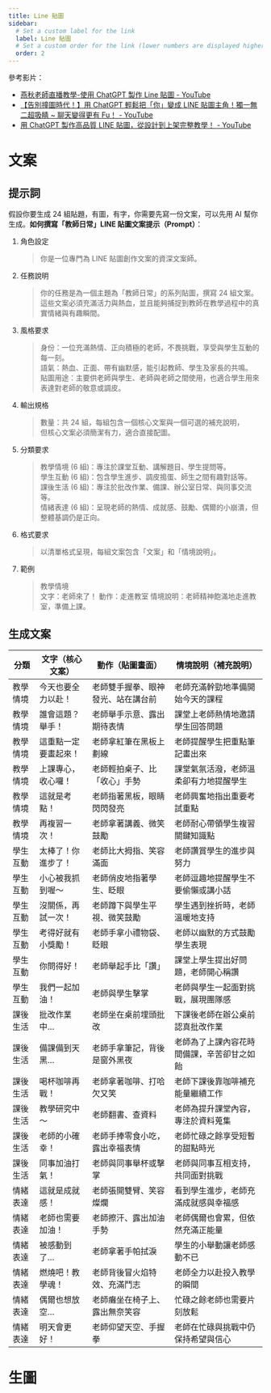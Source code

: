 ```yaml
---
title: Line 貼圖
sidebar:
  # Set a custom label for the link
  label: Line 貼圖
  # Set a custom order for the link (lower numbers are displayed higher up)
  order: 2
---
```


參考影片：

- [燕秋老師直播教學-使用 ChatGPT 製作 Line 貼圖 - YouTube](https://www.youtube.com/watch?v=ct8Yl5i8Yko)
- [【告別撞圖時代！】用 ChatGPT 輕鬆把「你」變成 LINE 貼圖主角！獨一無二超吸睛 ~ 聊天變得更有 Fu！ - YouTube](https://www.youtube.com/watch?v=GbXfY70oBmE)
- [用 ChatGPT 製作高品質 LINE 貼圖，從設計到上架完整教學！ - YouTube](https://www.youtube.com/watch?v=76-eB0YEFWk)

# 文案

## 提示詞

假設你要生成 24 組貼題，有圖，有字，你需要先寫一份文案，可以先用 AI 幫你生成。**如何撰寫「教師日常」LINE 貼圖文案提示（Prompt）**：

1. 角色設定

   > 你是一位專門為 LINE 貼圖創作文案的資深文案師。

2. 任務說明

   > 你的任務是為一個主題為「教師日常」的系列貼圖，撰寫 24 組文案。  
   > 這些文案必須充滿活力與熱血，並且能夠捕捉到教師在教學過程中的真實情緒與有趣瞬間。

3. 風格要求

   > 身份：一位充滿熱情、正向積極的老師，不畏挑戰，享受與學生互動的每一刻。  
   > 語氣：熱血、正面、帶有幽默感，能引起教師、學生及家長的共鳴。  
   > 貼圖用途：主要供老師與學生、老師與老師之間使用，也適合學生用來表達對老師的敬意或調皮。

4. 輸出規格

   > 數量：共 24 組，每組包含一個核心文案與一個可選的補充說明，  
   > 但核心文案必須簡潔有力，適合直接配圖。

5. 分類要求

   > 教學情境 (6 組)：專注於課堂互動、講解題目、學生提問等。  
   > 學生互動 (6 組)：包含學生進步、調皮搗蛋、師生之間有趣對話等。  
   > 課後生活 (6 組)：專注於批改作業、備課、辦公室日常、與同事交流等。  
   > 情緒表達 (6 組)：呈現老師的熱情、成就感、鼓勵、偶爾的小崩潰，但整體基調仍是正向。

6. 格式要求

   > 以清單格式呈現，每組文案包含「文案」和「情境說明」。

7. 範例
   > 教學情境  
   > 文字：老師來了！
   > 動作：走進教室
   > 情境說明：老師精神飽滿地走進教室，準備上課。

## 生成文案

| 分類 | 文字（核心文案） | 動作（貼圖畫面） | 情境說明（補充說明） |
|------|------------------|------------------|----------------------|
| 教學情境 | 今天也要全力以赴！ | 老師雙手握拳、眼神發光、站在講台前 | 老師充滿幹勁地準備開始今天的課程 |
| 教學情境 | 誰會這題？舉手！ | 老師舉手示意、露出期待表情 | 課堂上老師熱情地邀請學生回答問題 |
| 教學情境 | 這重點一定要畫起來！ | 老師拿紅筆在黑板上劃線 | 老師提醒學生把重點筆記畫出來 |
| 教學情境 | 上課專心，收心囉！ | 老師輕拍桌子、比「收心」手勢 | 課堂氣氛活潑，老師溫柔卻有力地提醒學生 |
| 教學情境 | 這就是考點！ | 老師指著黑板，眼睛閃閃發亮 | 老師興奮地指出重要考試重點 |
| 教學情境 | 再複習一次！ | 老師拿著講義、微笑鼓勵 | 老師耐心帶領學生複習關鍵知識點 |
| 學生互動 | 太棒了！你進步了！ | 老師比大拇指、笑容滿面 | 老師讚賞學生的進步與努力 |
| 學生互動 | 小心被我抓到喔～ | 老師俏皮地指著學生、眨眼 | 老師逗趣地提醒學生不要偷懶或講小話 |
| 學生互動 | 沒關係，再試一次！ | 老師蹲下與學生平視、微笑鼓勵 | 學生遇到挫折時，老師溫暖地支持 |
| 學生互動 | 考得好就有小獎勵！ | 老師手拿小禮物袋、眨眼 | 老師以幽默的方式鼓勵學生表現 |
| 學生互動 | 你問得好！ | 老師舉起手比「讚」 | 課堂上學生提出好問題，老師開心稱讚 |
| 學生互動 | 我們一起加油！ | 老師與學生擊掌 | 老師與學生一起面對挑戰，展現團隊感 |
| 課後生活 | 批改作業中… | 老師坐在桌前埋頭批改 | 下課後老師在辦公桌前認真批改作業 |
| 課後生活 | 備課備到天黑… | 老師手拿筆記，背後是窗外黑夜 | 老師為了上課內容花時間備課，辛苦卻甘之如飴 |
| 課後生活 | 喝杯咖啡再戰！ | 老師拿著咖啡、打哈欠又笑 | 老師下課後靠咖啡補充能量繼續工作 |
| 課後生活 | 教學研究中～ | 老師翻書、查資料 | 老師為提升課堂內容，專注於資料蒐集 |
| 課後生活 | 老師的小確幸！ | 老師手捧零食小吃，露出幸福表情 | 老師忙碌之餘享受短暫的甜點時光 |
| 課後生活 | 同事加油打氣！ | 老師與同事舉杯或擊掌 | 老師與同事互相支持，共同面對挑戰 |
| 情緒表達 | 這就是成就感！ | 老師張開雙臂、笑容燦爛 | 看到學生進步，老師充滿成就感與幸福感 |
| 情緒表達 | 老師也需要加油！ | 老師擦汗、露出加油手勢 | 老師偶爾也會累，但依然充滿正能量 |
| 情緒表達 | 被感動到了… | 老師拿著手帕拭淚 | 學生的小舉動讓老師感動不已 |
| 情緒表達 | 燃燒吧！教學魂！ | 老師背後冒火焰特效、充滿鬥志 | 老師全力以赴投入教學的瞬間 |
| 情緒表達 | 偶爾也想放空… | 老師癱坐在椅子上、露出無奈笑容 | 忙碌之餘老師也需要片刻放鬆 |
| 情緒表達 | 明天會更好！ | 老師仰望天空、手握拳 | 老師在忙碌與挑戰中仍保持希望與信心 |

# 生圖

